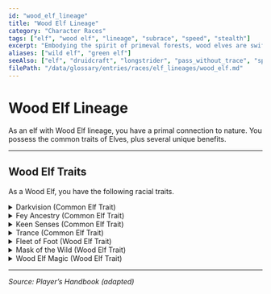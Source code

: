 ```yaml
---
id: "wood_elf_lineage"
title: "Wood Elf Lineage"
category: "Character Races"
tags: ["elf", "wood elf", "lineage", "subrace", "speed", "stealth"]
excerpt: "Embodying the spirit of primeval forests, wood elves are swift, perceptive, and have a primal connection to nature."
aliases: ["wild elf", "green elf"]
seeAlso: ["elf", "druidcraft", "longstrider", "pass_without_trace", "speed", "spellcasting_ability"]
filePath: "/data/glossary/entries/races/elf_lineages/wood_elf.md"
---
```

# Wood Elf Lineage

As an elf with Wood Elf lineage, you have a primal connection to nature. You possess the common traits of Elves, plus several unique benefits.

---
## Wood Elf Traits

As a Wood Elf, you have the following racial traits.

<details>
  <summary>Darkvision (Common Elf Trait)</summary>
  <div>
    <p>You have <span data-term-id="darkvision" class="glossary-term-link-from-markdown">Darkvision</span> with a range of 60 feet.</p>
  </div>
</details>

<details>
  <summary>Fey Ancestry (Common Elf Trait)</summary>
  <div>
    <p>You have <span data-term-id="advantage" class="glossary-term-link-from-markdown">Advantage</span> on <span data-term-id="saving_throw" class="glossary-term-link-from-markdown">saving throws</span> you make to avoid or end the <span data-term-id="charmed_condition" class="glossary-term-link-from-markdown">Charmed condition</span>.</p>
  </div>
</details>

<details>
  <summary>Keen Senses (Common Elf Trait)</summary>
  <div>
    <p>You have <span data-term-id="proficiency" class="glossary-term-link-from-markdown">proficiency</span> in the <span data-term-id="perception" class="glossary-term-link-from-markdown">Perception</span> <span data-term-id="skills_list" class="glossary-term-link-from-markdown">skill</span>.</p>
  </div>
</details>

<details>
  <summary>Trance (Common Elf Trait)</summary>
  <div>
    <p>You don’t need to sleep, and magic can’t put you to sleep. You can finish a <span data-term-id="long_rest" class="glossary-term-link-from-markdown">Long Rest</span> in 4 hours if you spend those hours in a trancelike meditation, during which you retain consciousness.</p>
  </div>
</details>

<details>
  <summary>Fleet of Foot (Wood Elf Trait)</summary>
  <div>
    <p>Your base walking <span data-term-id="speed" class="glossary-term-link-from-markdown">Speed</span> increases to 35 feet.</p>
  </div>
</details>

<details>
  <summary>Mask of the Wild (Wood Elf Trait)</summary>
  <div>
    <p>You can attempt to hide even when you are only lightly obscured by foliage, heavy rain, falling snow, mist, and other natural phenomena.</p>
  </div>
</details>

<details>
  <summary>Wood Elf Magic (Wood Elf Trait)</summary>
  <div>
    <p>You know the <span data-term-id="druidcraft" class="glossary-term-link-from-markdown">Druidcraft</span> <span data-term-id="cantrip" class="glossary-term-link-from-markdown">cantrip</span>. When you reach 3rd level, you learn the <span data-term-id="longstrider" class="glossary-term-link-from-markdown">Longstrider</span> <span data-term-id="spells_chapter" class="glossary-term-link-from-markdown">spell</span>. When you reach 5th level, you learn the <span data-term-id="pass_without_trace" class="glossary-term-link-from-markdown">Pass without Trace</span> <span data-term-id="spells_chapter" class="glossary-term-link-from-markdown">spell</span>. You always have these <span data-term-id="spells_chapter" class="glossary-term-link-from-markdown">spells</span> prepared, and you can cast them once per <span data-term-id="long_rest" class="glossary-term-link-from-markdown">Long Rest</span> without a <span data-term-id="spell_level_slots" class="glossary-term-link-from-markdown">spell slot</span>, or by using <span data-term-id="spell_level_slots" class="glossary-term-link-from-markdown">spell slots</span> of the appropriate level. Your <span data-term-id="spellcasting_ability" class="glossary-term-link-from-markdown">spellcasting ability</span> for these is your choice of Intelligence, Wisdom, or Charisma.</p>
  </div>
</details>

---
*Source: Player’s Handbook (adapted)*